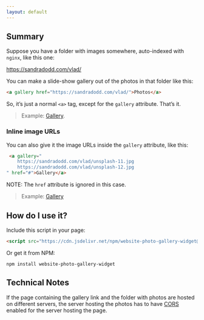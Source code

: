 ```yaml
---
layout: default
---
```


<script src="https://cdn.jsdelivr.net/npm/website-photo-gallery-widget@1.0.4/website-photo-gallery-widget.min.js"></script>

## Summary

Suppose you have a folder with images somewhere, auto-indexed with `nginx`, like this one:

<a href="https://sandradodd.com/vlad/">https://sandradodd.com/vlad/</a>

You can make a slide-show gallery out of the photos in that folder like this:

```html
<a gallery href="https://sandradodd.com/vlad/">Photos</a>
```

So, it’s just a normal `<a>` tag, except for the `gallery` attribute. That’s it.

> Example: <a gallery href="https://sandradodd.com/vlad/">Gallery</a>.

### Inline image URLs

You can also give it the image URLs inside the `gallery` attribute, like this:

```html
 <a gallery="
    https://sandradodd.com/vlad/unsplash-11.jpg
    https://sandradodd.com/vlad/unsplash-12.jpg
" href="#">Gallery</a>
```

NOTE: The `href` attribute is ignored in this case.

> Example: <a gallery="
    https://sandradodd.com/vlad/unsplash-11.jpg
    https://sandradodd.com/vlad/unsplash-12.jpg
" href="#">Gallery</a>


## How do I use it?

Include this script in your page:

```html
<script src="https://cdn.jsdelivr.net/npm/website-photo-gallery-widget@1.0.4/website-photo-gallery-widget.min.js"></script>
```

Or get it from NPM:

```shell
npm install website-photo-gallery-widget
```

## Technical Notes

If the page containing the gallery link and the folder with photos are hosted on different servers, the server hosting the photos has to have [CORS][1] enabled for the server hosting the page.

[1]: https://en.wikipedia.org/wiki/Cross-origin_resource_sharing
